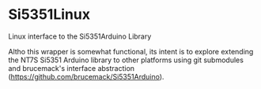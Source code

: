 # Si5351Linux
Linux interface to the Si5351Arduino Library

Altho this wrapper is somewhat functional, its intent is to explore
extending the NT7S Si5351 Arduino library to other platforms using git submodules
and brucemack's interface abstraction (https://github.com/brucemack/Si5351Arduino).
